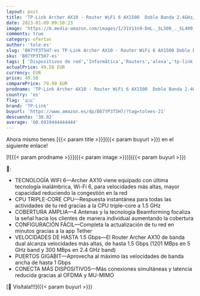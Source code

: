 ```yaml
---
layout: post
title: 'TP-Link Archer AX10 - Router WiFi 6 AX1500  Doble Banda 2.4GHz/5GHz   CPU triple-core a 1.5 GHz. Puerto LAN/WAN Gigabit  WPA3  OFDMA  Beamforming  Compatible con Alexa'
date: 2023-01-09 09:50:23
image: 'https://m.media-amazon.com/images/I/31V11n9-DmL._SL500_._SL400_.jpg'
comments: true
category: ofertas
author: 'tole.es'
slug: 'B07YP3T5H7-es TP-Link Archer AX10 - Router WiFi 6 AX1500 Doble Banda...'
sku: 'B07YP3T5H7-es'
tags: [ 'Dispositivos de red','Informática','Routers','alexa','tp-link','🇪🇸', ]
actualPrice: 49.58 EUR
currency: EUR
price: 49.58
comparePrice: 79.99 EUR
prodname: 'TP-Link Archer AX10 - Router WiFi 6 AX1500  Doble Banda 2.4GHz/5GHz   CPU triple-core a 1.5 GHz. Puerto LAN/WAN Gigabit  WPA3  OFDMA  Beamforming  Compatible con Alexa'
country: 'es'
flag: '🇪🇸'
brand: 'TP-Link'
buyurl: 'https://www.amazon.es/dp/B07YP3T5H7/?tag=tolees-21'
descuento: '38.02'
average: '60.6919444444444'
---
```


Ahora mismo tienes [{{< param title >}}]({{< param buyurl >}}) en el siguiente enlace!

[![{{< param prodname >}}]({{< param image >}})]({{< param buyurl >}})

🔎:

- TECNOLOGÍA WIFI 6—Archer AX10 viene equipado con última tecnología inalámbrica, Wi-Fi 6, para velocidades más altas, mayor capacidad reduciendo la congestión en la red
- CPU TRIPLE-CORE CPU—Respuesta instantánea para todas las actividades de tu red gracias a la CPU triple-core a 1.5 GHz
- COBERTURA AMPLIA—4 Antenas y la tecnología Beamforming focaliza la señal hacia los clientes de manera individual aumentando la cobertura
- CONFIGURACIÓN FÁCIL—Completa la actualización de tu red en minutos gracias a la app Tether
- VELOCIDADES DE HASTA 1.5 Gbps—El Router Archer AX10 de banda dual alcanza velocidades más altas, de hasta 1.5 Gbps (1201 MBps en 5 GHz band y 300 MBps en 2.4 GHz band)
- PUERTOS GIGABIT—Aprovecha al máximo las velocidades de banda ancha de hasta 1 Gbps
- CONECTA MÁS DISPOSITIVOS—Más conexiones simultáneas y latencia reducida gracias al OFDMA y MU-MIMO

[🛒 Visítala!!!]({{< param buyurl >}})
